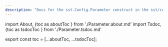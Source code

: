 ```yaml
---
description: "Docs for the sst.Config.Parameter construct in the sst/constructs package"
---
```


import About, {toc as aboutToc } from './Parameter.about.md'
import Tsdoc, {toc as tsdocToc } from './Parameter.tsdoc.md'

<About />
<Tsdoc />

export const toc = [...aboutToc, ...tsdocToc];
